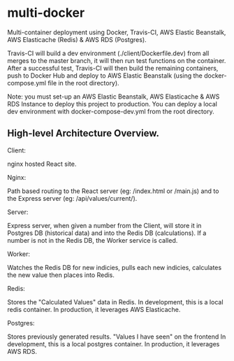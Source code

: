 # multi-docker

Multi-container deployment using Docker, Travis-CI, AWS Elastic Beanstalk, AWS Elasticache (Redis) & AWS RDS (Postgres).

Travis-CI will build a dev environment (./client/Dockerfile.dev) from all merges to the master branch, it will then run test functions on the container. 
After a successful test, Travis-CI will then build the remaining containers, push to Docker Hub and deploy to AWS Elastic Beanstalk (using the docker-compose.yml file in the root directory).

Note: you must set-up an AWS Elastic Beanstalk, AWS Elasticache & AWS RDS Instance to deploy this project to production. You can deploy a local dev environment with docker-compose-dev.yml from the root directory.

## High-level Architecture Overview.

Client: 

nginx hosted React site.

Nginx:

Path based routing to the React server (eg: /index.html or /main.js) and to the Express server (eg: /api/values/current/).

Server:

Express server, when given a number from the Client, will store it in Postgres DB (historical data) and into the Redis DB (calculations). 
If a number is not in the Redis DB, the Worker service is called.

Worker:

Watches the Redis DB for new indicies, pulls each new indicies, calculates the new value then places into Redis.

Redis:

Stores the "Calculated Values" data in Redis.
In development, this is a local redis container. In production, it leverages AWS Elasticache.

Postgres:

Stores previously generated results. "Values I have seen" on the frontend
In development, this is a local postgres container. In production, it leverages AWS RDS.
